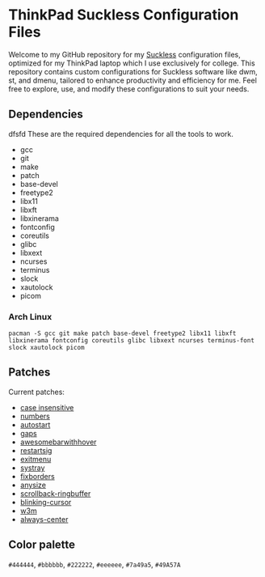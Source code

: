 # ThinkPad Suckless Configuration Files

Welcome to my GitHub repository for my [Suckless](https://suckless.org/) configuration files, optimized for my ThinkPad laptop which I use exclusively for college. This repository contains custom configurations for Suckless software like dwm, st, and dmenu, tailored to enhance productivity and efficiency for me. Feel free to explore, use, and modify these configurations to suit your needs.

## Dependencies
dfsfd
These are the required dependencies for all the tools to work.
- gcc
- git
- make
- patch
- base-devel
- freetype2
- libx11
- libxft
- libxinerama
- fontconfig
- coreutils
- glibc
- libxext
- ncurses
- terminus
- slock
- xautolock
- picom

### Arch Linux
```
pacman -S gcc git make patch base-devel freetype2 libx11 libxft libxinerama fontconfig coreutils glibc libxext ncurses terminus-font slock xautolock picom
```
## Patches

Current patches:
- [case insensitive](https://tools.suckless.org/dmenu/patches/case-insensitive/)
- [numbers](https://tools.suckless.org/dmenu/patches/numbers/)
- [autostart](https://dwm.suckless.org/patches/autostart/)
- [gaps](https://dwm.suckless.org/patches/gaps/)
- [awesomebarwithhover](https://dwm.suckless.org/patches/awesomebar/)
- [restartsig](https://dwm.suckless.org/patches/restartsig/)
- [exitmenu](https://dwm.suckless.org/patches/exitmenu/)
- [systray](https://dwm.suckless.org/patches/systray/)
- [fixborders](https://dwm.suckless.org/patches/alpha/)
- [anysize](https://st.suckless.org/patches/anysize/)
- [scrollback-ringbuffer](https://st.suckless.org/patches/scrollback/)
- [blinking-cursor](https://st.suckless.org/patches/blinking_cursor/)
- [w3m](https://st.suckless.org/patches/w3m/)
- [always-center](https://dwm.suckless.org/patches/alwayscenter/)

## Color palette

`#444444`, `#bbbbbb`, `#222222`, `#eeeeee`, `#7a49a5`, `#49A57A`

